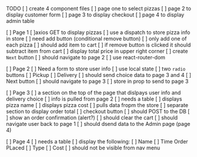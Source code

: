 TODO
[ ] create 4 component files
    [ ] page one to select pizzas
    [ ] page 2 to display customer form
    [ ] page 3 to display checkout
    [ ] page 4 to display admin table

[ ] Page 1
    [ ]axios GET to display pizzas
        [ ] use a dispatch to store pizza info in store
    [ ] need add button (conditional remove button)
        [ ] only add one of each pizza
        [ ] should add item to cart
        [ ] if remove button is clicked it should subtract item from cart
    [ ] display total price in upper right corner
    [ ] create `Next` button
        [ ] should navigate to page 2
        [ ] use react-router-dom

[ ] Page 2
    [ ] Need a form to store user info
        [ ] use local state
    [ ] two `radio` buttons
        [ ] Pickup
        [ ] Delivery
        [ ] should send choice data to page 3 and 4
    [ ] Next button
        [ ] should navigate to page 3
        [ ] store in prop to send to page 3

[ ] Page 3
    [ ] a section on the top of the page that 
        dislpays user info and delivery choice
        [ ] info is pulled from page 2
    [ ] needs a table
        [ ] displays pizza name
        [ ] displays pizza cost
        [ ] pulls data fropm the store
    [ ] separate section to display order total
    [ ] checkout button
        [ ] should POST to the DB
        [ ] show an order confirmation (alert?)
        [ ] should clear the cart
        [ ] should navigate user back to page 1
        [ ] should dsend data to the Admin page (page 4)

[ ] Page 4
    [ ] needs a table
        [ ] display the following:
            [ ] Name
            [ ] Time Order PLaced
            [ ] Type
            [ ] Cost
    [ ] should not be visible from nav menu



